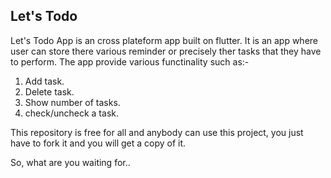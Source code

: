 ## Let's Todo 
Let's Todo App is an cross plateform app built on flutter. It is an app where user can store there various reminder or precisely ther tasks that they have to perform. The app provide various functinality such as:-

1. Add task.
2. Delete task.
3. Show number of tasks.
4. check/uncheck a task.



This repository is free for all and anybody can use this project, you just have to fork it and you will get a copy of it.

So, what are you waiting for..
